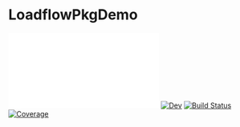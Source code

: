 # LoadflowPkgDemo

[![Stable](file:///home/qiton/Documents/Github/MyPkgDemoEnTest/LoadflowPkgDemo/docs/build/index.html)](file:///home/qiton/Documents/Github/MyPkgDemoEnTest/LoadflowPkgDemo/docs/build/index.html)
[![Dev](https://img.shields.io/badge/docs-dev-blue.svg)](https://Qiton.github.io/LoadflowPkgDemo.jl/dev)
[![Build Status](https://github.com/Qiton/LoadflowPkgDemo.jl/workflows/CI/badge.svg)](https://github.com/Qiton/LoadflowPkgDemo.jl/actions)
[![Coverage](https://codecov.io/gh/Qiton/LoadflowPkgDemo.jl/branch/master/graph/badge.svg)](https://codecov.io/gh/Qiton/LoadflowPkgDemo.jl)
